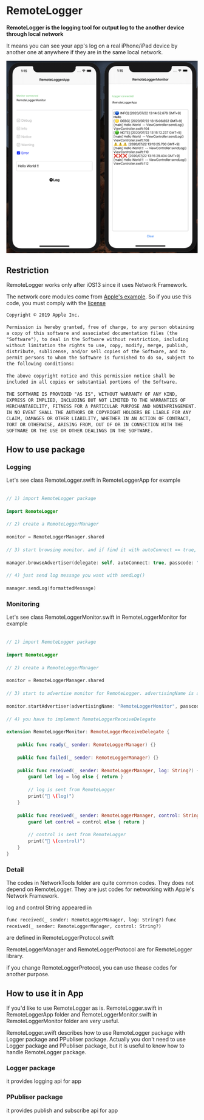 # RemoteLogger

**RemoteLogger is the logging tool for output log to the another device through local network**

It means you can see your app's log on a real iPhone/iPad device by another one at anywhere if they are in the same local network.


![capmovie1](./cap0.jpg)



## Restriction

RemoteLogger works only after iOS13 since it uses Network Framework.

The network core modules come from [Apple's example](https://developer.apple.com/documentation/network/building_a_custom_peer-to-peer_protocol). So if you use this code, you must comply with the [license](./LICENSE.txt)

```
Copyright © 2019 Apple Inc.

Permission is hereby granted, free of charge, to any person obtaining a copy of this software and associated documentation files (the "Software"), to deal in the Software without restriction, including without limitation the rights to use, copy, modify, merge, publish, distribute, sublicense, and/or sell copies of the Software, and to permit persons to whom the Software is furnished to do so, subject to the following conditions:

The above copyright notice and this permission notice shall be included in all copies or substantial portions of the Software.

THE SOFTWARE IS PROVIDED "AS IS", WITHOUT WARRANTY OF ANY KIND, EXPRESS OR IMPLIED, INCLUDING BUT NOT LIMITED TO THE WARRANTIES OF MERCHANTABILITY, FITNESS FOR A PARTICULAR PURPOSE AND NONINFRINGEMENT. IN NO EVENT SHALL THE AUTHORS OR COPYRIGHT HOLDERS BE LIABLE FOR ANY CLAIM, DAMAGES OR OTHER LIABILITY, WHETHER IN AN ACTION OF CONTRACT, TORT OR OTHERWISE, ARISING FROM, OUT OF OR IN CONNECTION WITH THE SOFTWARE OR THE USE OR OTHER DEALINGS IN THE SOFTWARE.
```



## How to use package

### Logging

Let's see class RemoteLogger.swift in RemoteLoggerApp for example

```swift

// 1) import RemoteLogger package

import RemoteLogger

// 2) create a RemoteLoggerManager

monitor = RemoteLoggerManager.shared

// 3) start browsing monitor. and if find it with autoConnect == true, RemoteLoggerManager automatically connect it

manager.browseAdvertiser(delegate: self, autoConnect: true, passcode: "PASSCODE", receiveDelegate: nil)

// 4) just send log message you want with sendLog()

manager.sendLog(formattedMessage)

```

### Monitoring

Let's see class RemoteLoggerMonitor.swift in RemoteLoggerMonitor for example

```swift

// 1) import RemoteLogger package

import RemoteLogger

// 2) create a RemoteLoggerManager

monitor = RemoteLoggerManager.shared

// 3) start to advertise monitor for RemoteLogger. advertisingName is anything ok, passcode needs to be same as RemoteLogger's one

monitor.startAdvertiser(advertisingName: "RemoteLoggerMonitor", passcode: "PASSCODE", receiveDelegate: self)

// 4) you have to implement RemoteLoggerReceiveDelegate

extension RemoteLoggerMonitor: RemoteLoggerReceiveDelegate {

    public func ready(_ sender: RemoteLoggerManager) {}

    public func failed(_ sender: RemoteLoggerManager) {}

    public func received(_ sender: RemoteLoggerManager, log: String?) {
        guard let log = log else { return }

        // log is sent from RemoteLogger
        print("🍎 \(log)")
    }

    public func received(_ sender: RemoteLoggerManager, control: String?) {
        guard let control = control else { return }

        // control is sent from RemoteLogger
        print("🍏 \(control)")
    }
}

```

### Detail

The codes in NetworkTools folder are quite common codes. They does not depend on RemoteLogger. They are just codes for networking with Apple's Network Framework.

log and control String appeared in

`func received(_ sender: RemoteLoggerManager, log: String?)`
`func received(_ sender: RemoteLoggerManager, control: String?)`

are defined in RemoteLoggerProtocol.swift

RemoteLoggerManager and RemoteLoggerProtocol are for RemoteLogger library.

if you change RemoteLoggerProtocol, you can use thease codes for another purpose.


## How to use it in App

If you'd like to use RemoteLogger as is.
RemoteLogger.swift in RemoteLoggerApp folder and RemoteLoggerMonitor.swift in RemoteLoggerMonitor folder are very useful.

RemoteLogger.swift describes how to use RemoteLogger package with Logger package and PPubliser package. 
Actually you don't need to use Logger package and PPubliser package, but it is useful to know how to handle RemoteLogger package.

### Logger package

it provides logging api for app

### PPubliser package

it provides publish and subscribe api for app
